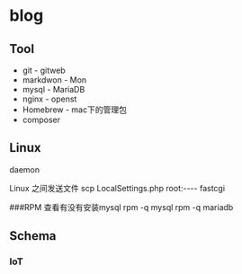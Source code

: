 # blog




## Tool
- git - gitweb
- markdwon - Mon
- mysql - MariaDB
- nginx - openst
- Homebrew - mac下的管理包
- composer


## Linux
daemon

Linux 之间发送文件
scp LocalSettings.php root:----
fastcgi

###RPM 
查看有没有安装mysql 
   rpm -q mysql
   rpm -q mariadb
   
## Schema
### IoT
